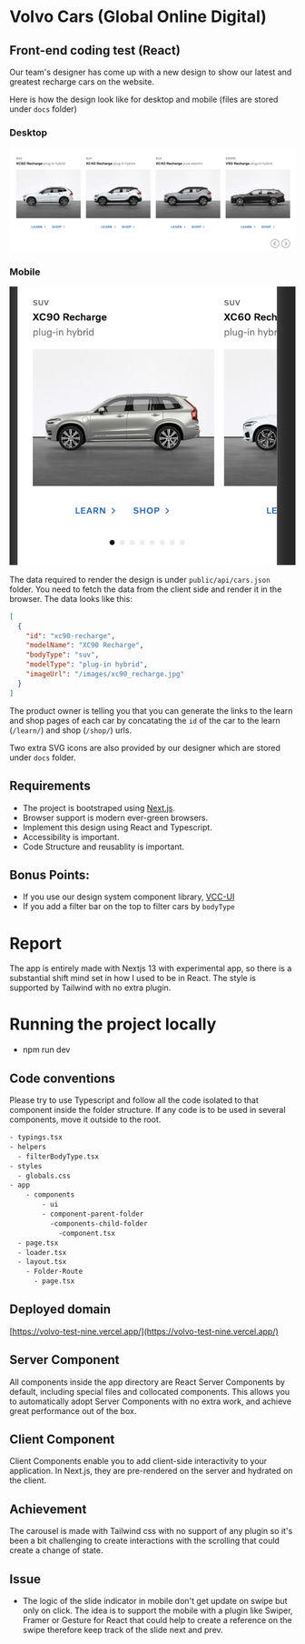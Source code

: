 # Volvo Cars (Global Online Digital)

## Front-end coding test (React)

Our team's designer has come up with a new design to show our latest and greatest recharge cars on the website.

Here is how the design look like for desktop and mobile (files are stored under `docs` folder)

### Desktop

![ProductListDesktop](./docs/ProductList-Desktop.png)

### Mobile

![ProductListDesktop](./docs/ProductList-Mobile.png)

The data required to render the design is under `public/api/cars.json` folder. You need to fetch the data from the client side and render it in the browser. The data looks like this:

```json
[
  {
    "id": "xc90-recharge",
    "modelName": "XC90 Recharge",
    "bodyType": "suv",
    "modelType": "plug-in hybrid",
    "imageUrl": "/images/xc90_recharge.jpg"
  }
]
```

The product owner is telling you that you can generate the links to the learn and shop pages of each car by concatating the `id` of the car to the learn (`/learn/`) and shop (`/shop/`) urls.

Two extra SVG icons are also provided by our designer which are stored under `docs` folder.

## Requirements

- The project is bootstraped using [Next.js](https://nextjs.org/).
- Browser support is modern ever-green browsers.
- Implement this design using React and Typescript.
- Accessibility is important.
- Code Structure and reusablity is important.

## Bonus Points:

- If you use our design system component library, [VCC-UI](https://vcc-ui.vercel.app/)
- If you add a filter bar on the top to filter cars by `bodyType`

# Report

The app is entirely made with Nextjs 13 with experimental app, so there is a substantial shift mind set in how I used to be in React. The style is supported by Tailwind with no extra plugin.

# Running the project locally

- npm run dev

## Code conventions

Please try to use Typescript and follow all the code isolated to that component inside the folder structure. If any code is to be used in several components, move it outside to the root.

```bash
- typings.tsx
- helpers
  - filterBodyType.tsx
- styles
  - globals.css
- app
    - components
        - ui
        - component-parent-folder
          -components-child-folder
            -component.tsx
  - page.tsx
  - loader.tsx
  - layout.tsx
    - Folder-Route
      - page.tsx
```

## Deployed domain

[https://volvo-test-nine.vercel.app/](https://volvo-test-nine.vercel.app/)

## Server Component

All components inside the app directory are React Server Components by default, including special files and collocated components. This allows you to automatically adopt Server Components with no extra work, and achieve great performance out of the box.

## Client Component

Client Components enable you to add client-side interactivity to your application. In Next.js, they are pre-rendered on the server and hydrated on the client.

## Achievement

The carousel is made with Tailwind css with no support of any plugin so it's been a bit challenging to create interactions with the scrolling that could create a change of state.

## Issue

- The logic of the slide indicator in mobile don't get update on swipe but only on click. The idea is to support the mobile with a plugin like Swiper, Framer or Gesture for React that could help to create a reference on the swipe therefore keep track of the slide next and prev.
